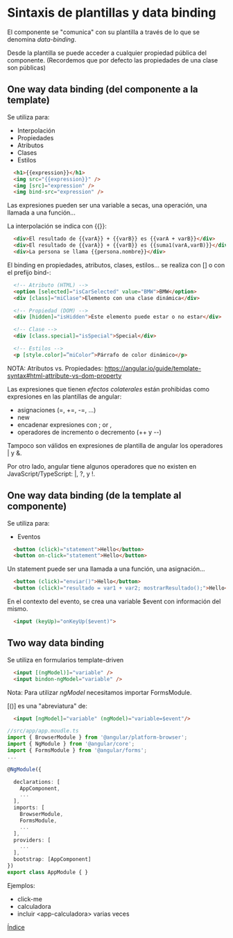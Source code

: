 # Sintaxis de plantillas y data binding

El componente se "comunica" con su plantilla a través de lo que se denomina *data-binding*.

Desde la plantilla se puede acceder a cualquier propiedad pública del componente. (Recordemos que por defecto las propiedades de una clase son públicas)

## One way data binding (del componente a la template)

Se utiliza para:
  - Interpolación
  - Propiedades
  - Atributos
  - Clases
  - Estilos

  ``` html
    <h1>{{expression}}</h1>
    <img src="{{expression}}" />
    <img [src]="expression" />
    <img bind-src="expression" />
  ```

Las expresiones pueden ser una variable a secas, una operación, una llamada a una función...

La interpolación se indica con {{}}: 

  ``` html
    <div>El resultado de {{varA}} + {{varB}} es {{varA + varB}}</div>
    <div>El resultado de {{varA}} + {{varB}} es {{suma1(varA,varB)}}</div>
    <div>La persona se llama {{persona.nombre}}</div>
  ```

El binding en propiedades, atributos, clases, estilos... se realiza con [] o con el prefijo bind-:

  ``` html
    <!-- Atributo (HTML) -->
    <option [selected]="isCarSelected" value="BMW">BMW</option>
    <div [class]="miClase">Elemento con una clase dinámica</div>

    <!-- Propiedad (DOM) -->
    <div [hidden]="isHidden">Este elemento puede estar o no estar</div>

    <!-- Clase -->
    <div [class.special]="isSpecial">Special</div>

    <!-- Estilos -->
    <p [style.color]=”miColor”>Párrafo de color dinámico</p>
  ```

NOTA: Atributos vs. Propiedades: https://angular.io/guide/template-syntax#html-attribute-vs-dom-property

Las expresiones que tienen *efectos colaterales* están prohibidas como expresiones en las plantillas de angular: 

- asignaciones (=, +=, -=, ...)
- new
- encadenar expresiones con ; or ,
- operadores de incremento o decremento (++ y --)

Tampoco son válidos en expresiones de plantilla de angular los operadores | y &.

Por otro lado, angular tiene algunos operadores que no existen en JavaScript/TypeScript: |, ?, y !.


## One way data binding (de la template al componente)

Se utiliza para:
  - Eventos

  ``` html
    <button (click)="statement">Hello</button>
    <button on-click="statement">Hello</button>
  ```
Un statement puede ser una llamada a una función, una asignación...

  ``` html
    <button (click)="enviar()">Hello</button>
    <button (click)="resultado = var1 + var2; mostrarResultado();">Hello</button>
  ```

En el contexto del evento, se crea una variable $event con información del mismo.

  ``` html
    <input (keyUp)="onKeyUp($event)">
  ```

## Two way data binding

Se utiliza en formularios template-driven

  ``` html
    <input [(ngModel)]="variable" />
    <input bindon-ngModel="variable" />
  ```

Nota: Para utilizar *ngModel* necesitamos importar FormsModule.

[()] es una "abreviatura" de: 

  ``` html
    <input [ngModel]="variable" (ngModel)="variable=$event"/>
  ```

```typescript
//src/app/app.moudle.ts
import { BrowserModule } from '@angular/platform-browser';
import { NgModule } from '@angular/core';
import { FormsModule } from '@angular/forms';
...

@NgModule({

  declarations: [
    AppComponent,
    ...
  ],
  imports: [
    BrowserModule,
    FormsModule,
    ...
  ],
  providers: [
    ...
  ],
  bootstrap: [AppComponent]
})
export class AppModule { }
```


Ejemplos: 
 - click-me
 - calculadora
 - incluir &lt;app-calculadora&gt; varias veces

[Índice](index.md)



